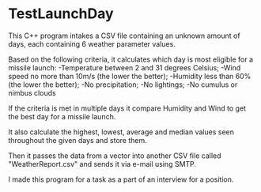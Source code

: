 # TestLaunchDay

This C++ program intakes a CSV file containing an unknown amount of days, each containing 6 weather parameter values.

Based on the following criteria, it calculates which day is most eligible for a missile launch:
-Temperature between 2 and 31 degrees Celsius;
-Wind speed no more than 10m/s (the lower the better);
-Humidity less than 60% (the lower the better);
-No precipitation;
-No lightings;
-No cumulus or nimbus clouds

If the criteria is met in multiple days it compare Humidity and Wind to get the best day for a missile launch.

It also calculate the highest, lowest, average and median values seen throughout the given days and store them.

Then it passes the data from a vector into another CSV file called "WeatherReport.csv" and sends it via e-mail using SMTP.

I made this program for a task as a part of an interview for a position.
